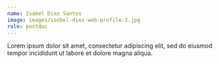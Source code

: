 ```yaml
---
name: Isabel Diez Santos
image: images/isobel-diez-web-profile-2.jpg
role: postdoc
---
```


Lorem ipsum dolor sit amet, consectetur adipiscing elit, sed do eiusmod tempor incididunt ut labore et dolore magna aliqua.
